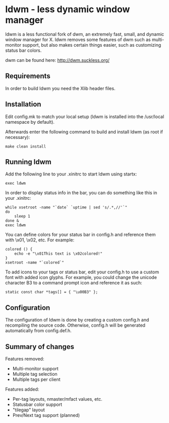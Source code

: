 ldwm - less dynamic window manager
==================================
ldwm is a less functional fork of dwm, an extremely fast, small, and dynamic window manager for X.
ldwm removes some features of dwm such as multi-monitor support, but also makes certain things easier, such as customizing status bar colors.

dwm can be found here: http://dwm.suckless.org/

Requirements
------------
In order to build ldwm you need the Xlib header files.


Installation
------------
Edit config.mk to match your local setup (ldwm is installed into the /usr/local namespace by default).

Afterwards enter the following command to build and install ldwm (as root if necessary):

    make clean install

Running ldwm
------------
Add the following line to your .xinitrc to start ldwm using startx:

    exec ldwm

In order to display status info in the bar, you can do something like this in your .xinitrc:

    while xsetroot -name "`date` `uptime | sed 's/.*,//'`"
    do
    	sleep 1
    done &
    exec ldwm

You can define colors for your status bar in config.h and reference them with \x01, \x02, etc. For example:
    
    colored () {
        echo -e "\x01This text is \x02colored!"
    }
    xsetroot -name "`colored`"

To add icons to your tags or status bar, edit your config.h to use a custom font with added icon glyphs. For example, you could change the unicode character B3 to a command prompt icon and reference it as such:

    static const char *tags[] = { "\u00B3" };

Configuration
-------------
The configuration of ldwm is done by creating a custom config.h and recompiling the source code. Otherwise, config.h will be generated automatically from config.def.h.

Summary of changes
------------------
Features removed:
* Multi-monitor support
* Multiple tag selection
* Multiple tags per client

Features added:
* Per-tag layouts, nmaster/mfact values, etc.
* Statusbar color support
* "tilegap" layout
* Prev/Next tag support (planned)
